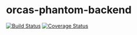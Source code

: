 # orcas-phantom-backend
[![Build Status](https://travis-ci.org/atlp-rwanda/orcas-phantom-backend.svg?branch=develop)](https://travis-ci.org/atlp-rwanda/orcas-phantom-backend)
[![Coverage Status](https://coveralls.io/repos/github/atlp-rwanda/orcas-phantom-backend/badge.svg?branch=ch-traviscov-backend)](https://coveralls.io/github/atlp-rwanda/orcas-phantom-backend?branch=ch-traviscov-backend)
